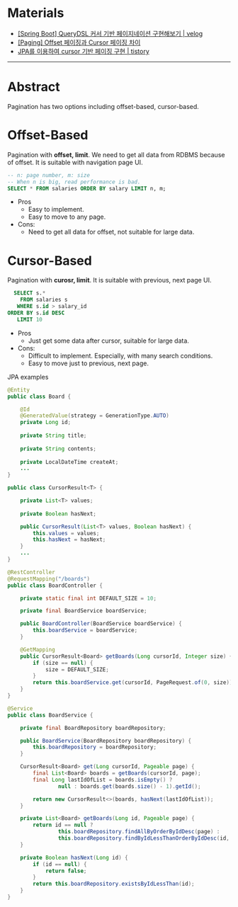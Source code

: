 # Materials

* [[Spring Boot] QueryDSL 커서 기반 페이지네이션 구현해보기 | velog](https://velog.io/@ohjinseo/Spring-querydsl-%EC%BB%A4%EC%84%9C-%EA%B8%B0%EB%B0%98-%ED%8E%98%EC%9D%B4%EC%A7%80%EB%84%A4%EC%9D%B4%EC%85%98-%EA%B5%AC%ED%98%84%ED%95%B4%EB%B3%B4%EA%B8%B0)
* [[Paging] Offset 페이징과 Cursor 페이징 차이](https://devlog-wjdrbs96.tistory.com/440)
* [JPA를 이용하여 cursor 기반 페이징 구현 | tistory](https://alwayspr.tistory.com/45)

----

# Abstract

Pagination has two options including offset-based, cursor-based.


# Offset-Based

Pagination with **offset, limit**. We need to get all data from RDBMS because of offset. It is suitable with navigation page UI.

```sql
-- n: page number, m: size
-- When n is big, read performance is bad.
SELECT * FROM salaries ORDER BY salary LIMIT n, m;
```

* Pros
  * Easy to implement.
  * Easy to move to any page.
* Cons:
  * Need to get all data for offset, not suitable for large data.

# Cursor-Based

Pagination with **curosr, limit**. It is suitable with previous, next page UI.

```sql
  SELECT s.* 
    FROM salaries s 
   WHERE s.id > salary_id
ORDER BY s.id DESC
   LIMIT 10
```

* Pros
  * Just get some data after cursor, suitable for large data.
* Cons:
  * Difficult to implement. Especially, with many search conditions. 
  * Easy to move just to previous, next page.

JPA examples

```java
@Entity
public class Board {

    @Id
    @GeneratedValue(strategy = GenerationType.AUTO)
    private Long id;
    
    private String title;
    
    private String contents;
    
    private LocalDateTime createAt;
	...
}

public class CursorResult<T> {

    private List<T> values;
    
    private Boolean hasNext;

    public CursorResult(List<T> values, Boolean hasNext) {
        this.values = values;
        this.hasNext = hasNext;
    }
    ...
}

@RestController
@RequestMapping("/boards")
public class BoardController {

    private static final int DEFAULT_SIZE = 10;

    private final BoardService boardService;

    public BoardController(BoardService boardService) {
        this.boardService = boardService;
    }

    @GetMapping
    public CursorResult<Board> getBoards(Long cursorId, Integer size) {
        if (size == null) {
            size = DEFAULT_SIZE;
        }
        return this.boardService.get(cursorId, PageRequest.of(0, size));
    }
}

@Service
public class BoardService {

    private final BoardRepository boardRepository;

    public BoardService(BoardRepository boardRepository) {
        this.boardRepository = boardRepository;
    }

    CursorResult<Board> get(Long cursorId, Pageable page) {
        final List<Board> boards = getBoards(cursorId, page);
        final Long lastIdOfList = boards.isEmpty() ?
                null : boards.get(boards.size() - 1).getId();

        return new CursorResult<>(boards, hasNext(lastIdOfList));
    }

    private List<Board> getBoards(Long id, Pageable page) {
        return id == null ?
                this.boardRepository.findAllByOrderByIdDesc(page) :
                this.boardRepository.findByIdLessThanOrderByIdDesc(id, page);
    }

    private Boolean hasNext(Long id) {
        if (id == null) {
            return false;
        }
        return this.boardRepository.existsByIdLessThan(id);
    }
}
```
